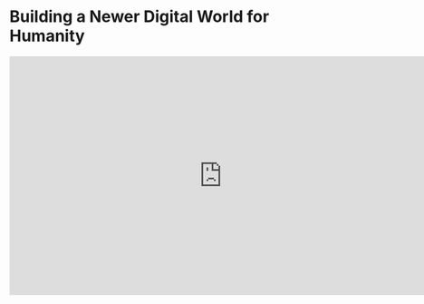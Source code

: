 # Building a Newer Digital World for Humanity

<iframe width="750" height="421" src="https://www.youtube.com/embed/wm-MwqF8uaE" frameborder="0" allow="autoplay; encrypted-media" allowfullscreen></iframe>
